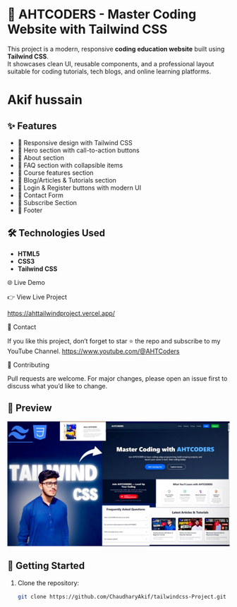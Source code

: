 # 🚀 AHTCODERS - Master Coding Website with Tailwind CSS

This project is a modern, responsive **coding education website** built using **Tailwind CSS**.  
It showcases clean UI, reusable components, and a professional layout suitable for coding tutorials, tech blogs, and online learning platforms.
<h1>Akif hussain</h1>

## ✨ Features
- 🔹 Responsive design with Tailwind CSS
- 🔹 Hero section with call-to-action buttons
- 🔹 About section
- 🔹 FAQ section with collapsible items
- 🔹 Course features section
- 🔹 Blog/Articles & Tutorials section
- 🔹 Login & Register buttons with modern UI
- 🔹 Contact Form
- 🔹 Subscribe Section
- 🔹 Footer

## 🛠️ Technologies Used
- **HTML5**
- **CSS3**
- **Tailwind CSS**

🌐 Live Demo

👉 View Live Project

https://ahttailwindproject.vercel.app/

📩 Contact

If you like this project, don’t forget to star ⭐ the repo and subscribe to my YouTube Channel.
https://www.youtube.com/@AHTCoders

📢 Contributing

Pull requests are welcome. For major changes, please open an issue first to discuss what you’d like to change.



## 📸 Preview
![Preview Screenshot](./main.jpeg)

## 🚀 Getting Started
1. Clone the repository:
   ```bash
   git clone https://github.com/ChaudharyAkif/tailwindcss-Project.git

